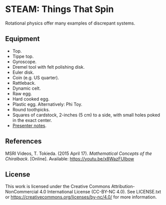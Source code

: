 # STEAM: Things That Spin

Rotational physics offer many examples of discrepant systems.

## Equipment

* Top.
* Tippe top.
* Gyroscope.
* Dremel tool with felt polishing disk.
* Euler disk.
* Coin (e.g. US quarter).
* Rattleback.
* Dynamic celt.
* Raw egg.
* Hard cooked egg.
* Plastic egg. Alternatively: Phi Toy.
* Round toothpicks.
* Squares of cardstock, 2-inches (5 cm) to a side, with small holes poked in the
  exact center.
* [Presenter notes](presenter_notes.md).

## References

MSRI Videos, T. Tokieda. (2015 April 17). _Mathematical Concepts of the 
Chiralback_. \[Online]. Available: https://youtu.be/x8WazFUIbow

## License

This work is licensed under the Creative Commons Attribution-NonCommercial
4.0 International License (CC-BY-NC 4.0). See LICENSE.txt or
https://creativecommons.org/licenses/by-nc/4.0/ for more information.

